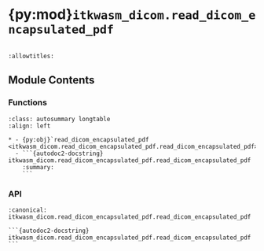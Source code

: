 # {py:mod}`itkwasm_dicom.read_dicom_encapsulated_pdf`

```{py:module} itkwasm_dicom.read_dicom_encapsulated_pdf
```

```{autodoc2-docstring} itkwasm_dicom.read_dicom_encapsulated_pdf
:allowtitles:
```

## Module Contents

### Functions

````{list-table}
:class: autosummary longtable
:align: left

* - {py:obj}`read_dicom_encapsulated_pdf <itkwasm_dicom.read_dicom_encapsulated_pdf.read_dicom_encapsulated_pdf>`
  - ```{autodoc2-docstring} itkwasm_dicom.read_dicom_encapsulated_pdf.read_dicom_encapsulated_pdf
    :summary:
    ```
````

### API

````{py:function} read_dicom_encapsulated_pdf(dicom_file: os.PathLike, read_file_only: bool = False, read_dataset: bool = False, read_xfer_auto: bool = False, read_xfer_detect: bool = False, read_xfer_little: bool = False, read_xfer_big: bool = False, read_xfer_implicit: bool = False, accept_odd_length: bool = False, assume_even_length: bool = False, enable_cp246: bool = False, disable_cp246: bool = False, retain_un: bool = False, convert_un: bool = False, enable_correction: bool = False, disable_correction: bool = False) -> bytes
:canonical: itkwasm_dicom.read_dicom_encapsulated_pdf.read_dicom_encapsulated_pdf

```{autodoc2-docstring} itkwasm_dicom.read_dicom_encapsulated_pdf.read_dicom_encapsulated_pdf
```
````

